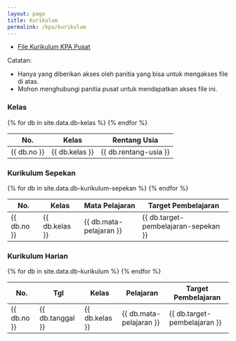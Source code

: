```yaml
---
layout: page
title: Kurikulum
permalink: /kpa/kurikulum
---
```


<ul>
  <li><a href="https://docs.google.com/spreadsheets/d/1XgVwDE2T7K3WsKemb-fK1tDdD0C-1_VtzrYAj3BxtZw/" target="_blank">File Kurikulum KPA Pusat</a></li>
</ul>

Catatan: 

<ul>
  <li>Hanya yang diberikan akses oleh panitia yang bisa untuk mengakses file di atas.</li>
  <li>Mohon menghubungi panitia pusat untuk mendapatkan akses file ini.</li>
</ul>

### Kelas

<table>
  <thead>
    <tr>
      <th>No.</th>
      <th>Kelas</th>
      <th>Rentang Usia</th>
    </tr>
  </thead>
  <tbody>
  {% for db in site.data.db-kelas %}
    <tr>
      <td>{{ db.no }}</td>
      <td>{{ db.kelas }}</td>
      <td>{{ db.rentang-usia }}</td>
    </tr>
  {% endfor %}  
  </tbody>
</table>

### Kurikulum Sepekan

<table>
  <thead>
    <tr>
      <th>No.</th>
      <th>Kelas</th>
      <th>Mata Pelajaran</th>
      <th>Target Pembelajaran</th>
    </tr>
  </thead>
  <tbody>
  {% for db in site.data.db-kurikulum-sepekan %}
    <tr>
      <td>{{ db.no }}</td>
      <td>{{ db.kelas }}</td>
      <td>{{ db.mata-pelajaran }}</td>
      <td>{{ db.target-pembelajaran-sepekan }}</td>
    </tr>
  {% endfor %}  
  </tbody>
</table>

### Kurikulum Harian

<table>
  <thead>
    <tr>
      <th>No.</th>
      <th>Tgl</th>
      <th>Kelas</th>
      <th>Pelajaran</th>
      <th>Target Pembelajaran</th>
    </tr>
  </thead>
  <tbody>
  {% for db in site.data.db-kurikulum %}
    <tr>
      <td>{{ db.no }}</td>
      <td>{{ db.tanggal }}</td>
      <td>{{ db.kelas }}</td>
      <td>{{ db.mata-pelajaran }}</td>
      <td>{{ db.target-pembelajaran }}</td>
    </tr>
  {% endfor %}
  </tbody>
</table>